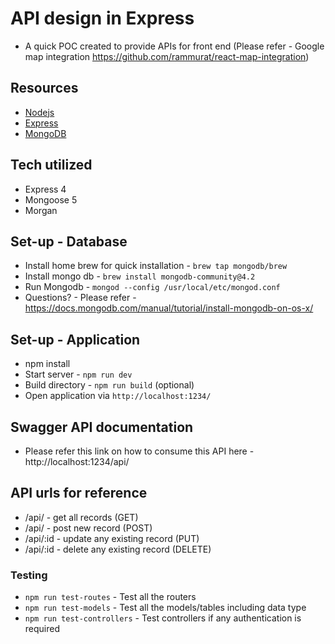 # API design in Express
* A quick POC created to provide APIs for front end (Please refer - Google map integration https://github.com/rammurat/react-map-integration)

## Resources
* [Nodejs](https://nodejs.org/en/)
* [Express](https://expressjs.com/)
* [MongoDB](https://www.mongodb.com/)

## Tech utilized
* Express 4
* Mongoose 5 
* Morgan


## Set-up - Database
* Install home brew for quick installation - `brew tap mongodb/brew`
* Install mongo db - `brew install mongodb-community@4.2`
* Run Mongodb - `mongod --config /usr/local/etc/mongod.conf`
* Questions? - Please refer - https://docs.mongodb.com/manual/tutorial/install-mongodb-on-os-x/


## Set-up - Application
* npm install
* Start server - `npm run dev`
* Build directory - `npm run build` (optional)
* Open application via `http://localhost:1234/`

## Swagger API documentation
* Please refer this link on how to consume this API here - http://localhost:1234/api/

## API urls for reference
* /api/ - get all records (GET)
* /api/ - post new record (POST)
* /api/:id - update any existing record (PUT)
* /api/:id - delete any existing record (DELETE)

### Testing
* `npm run test-routes` - Test all the routers 
* `npm run test-models` - Test all the models/tables including data type
* `npm run test-controllers` - Test controllers if any authentication is required 
